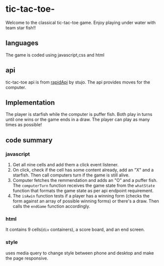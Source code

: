 # tic-tac-toe-
Welcome to the classical tic-tac-toe game. Enjoy playing under water with team star fish!!
## languages
The game is coded using javascript,css and html
## api
tic-tac-toe api is from [rapidApi](https://rapidapi.com/stujo/api/tic-tac-toe) by stujo. The api provides moves for the computer.
## Implementation
The player is starfish while the computer is puffer fish. Both play in turns until one wins or the game ends in a draw.
The player can play as many times as possible!

## code summary
### javascript
1. Get all nine cells and add them a click event listener.
2. On click, check if the cell has some content already, add an "X" and a starfish. Then call computers turn if the game is still alive.
3. Computer fetches the remmendation and adds an "O" and a puffer fish. The `computerTurn` function receives the game state from the `whatState` function that formats the game state as per api endpoint requirement.
4. The `isAwin` function tests if a player has a winning form (checks the form against an array of possible winning forms) or there's a draw. Then calls the `endGame` function accordingly.

### html
It contains 9 cells(`div` containers), a score board, and an end screen.
### style
uses media query to change style between phone and  desktop and make the page responsive.